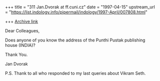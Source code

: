 +++
title = "311 Jan.Dvorak at ff.cuni.cz"
date = "1997-04-15"
upstream_url = "https://list.indology.info/pipermail/indology/1997-April/007808.html"

+++
[Archive link](https://list.indology.info/pipermail/indology/1997-April/007808.html)

Dear Colleagues,

Does anyone of you know the address of the Punthi Pustak publishing house
(INDIA)?

Thank You.

Jan Dvorak <dvorakj at dec59.ruk.cuni.cz>

P.S. Thank to all who responded to my last queries about Vikram Seth.




